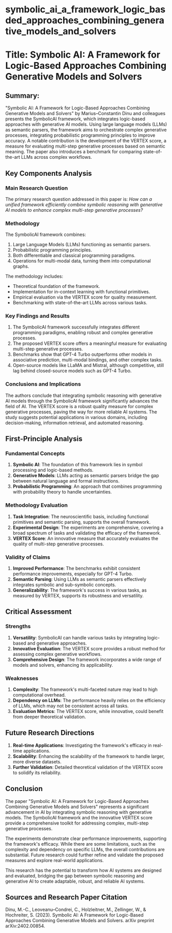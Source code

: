 # symbolic_ai_a_framework_logic_basded_approaches_combining_generative_models_and_solvers

# Title: Symbolic AI: A Framework for Logic-Based Approaches Combining Generative Models and Solvers

## Summary:
"Symbolic AI: A Framework for Logic-Based Approaches Combining Generative Models and Solvers" by Marius–Constantin Dinu and colleagues presents the SymbolicAI framework, which integrates logic-based approaches with generative AI models. Using large language models (LLMs) as semantic parsers, the framework aims to orchestrate complex generative processes, integrating probabilistic programming principles to improve accuracy. A notable contribution is the development of the VERTEX score, a measure for evaluating multi-step generative processes based on semantic meaning. The paper also introduces a benchmark for comparing state-of-the-art LLMs across complex workflows.

## Key Components Analysis

### Main Research Question
The primary research question addressed in this paper is: 
*How can a unified framework efficiently combine symbolic reasoning with generative AI models to enhance complex multi-step generative processes?*

### Methodology

The SymbolicAI framework combines:
1. Large Language Models (LLMs) functioning as semantic parsers.
2. Probabilistic programming principles.
3. Both differentiable and classical programming paradigms.
4. Operations for multi-modal data, turning them into computational graphs.

The methodology includes:
- Theoretical foundation of the framework.
- Implementation for in-context learning with functional primitives.
- Empirical evaluation via the VERTEX score for quality measurement.
- Benchmarking with state-of-the-art LLMs across various tasks.

### Key Findings and Results

1. The SymbolicAI framework successfully integrates different programming paradigms, enabling robust and complex generative processes.
2. The proposed VERTEX score offers a meaningful measure for evaluating multi-step generative processes.
3. Benchmarks show that GPT-4 Turbo outperforms other models in associative prediction, multi-modal bindings, and other complex tasks.
4. Open-source models like LLaMA and Mistral, although competitive, still lag behind closed-source models such as GPT-4 Turbo.

### Conclusions and Implications

The authors conclude that integrating symbolic reasoning with generative AI models through the SymbolicAI framework significantly advances the field of AI. The VERTEX score is a robust quality measure for complex generative processes, paving the way for more reliable AI systems. The study suggests potential applications in various domains, including decision-making, information retrieval, and automated reasoning.

## First-Principle Analysis

### Fundamental Concepts

1. **Symbolic AI**: The foundation of this framework lies in symbol processing and logic-based methods.
2. **Generative Models**: LLMs acting as semantic parsers bridge the gap between natural language and formal instructions.
3. **Probabilistic Programming**: An approach that combines programming with probability theory to handle uncertainties.

### Methodology Evaluation

1. **Task Integration**: The neuroscientific basis, including functional primitives and semantic parsing, supports the overall framework.
2. **Experimental Design**: The experiments are comprehensive, covering a broad spectrum of tasks and validating the efficacy of the framework.
3. **VERTEX Score**: An innovative measure that accurately evaluates the quality of multi-step generative processes.

### Validity of Claims

1. **Improved Performance**: The benchmarks exhibit consistent performance improvements, especially for GPT-4 Turbo.
2. **Semantic Parsing**: Using LLMs as semantic parsers effectively integrates symbolic and sub-symbolic concepts.
3. **Generalizability**: The framework's success in various tasks, as measured by VERTEX, supports its robustness and versatility.

## Critical Assessment

### Strengths

1. **Versatility**: SymbolicAI can handle various tasks by integrating logic-based and generative approaches.
2. **Innovative Evaluation**: The VERTEX score provides a robust method for assessing complex generative workflows.
3. **Comprehensive Design**: The framework incorporates a wide range of models and solvers, enhancing its applicability.

### Weaknesses

1. **Complexity**: The framework's multi-faceted nature may lead to high computational overhead.
2. **Dependency on LLMs**: The performance heavily relies on the efficiency of LLMs, which may not be consistent across all tasks.
3. **Evaluation Metrics**: The VERTEX score, while innovative, could benefit from deeper theoretical validation.

## Future Research Directions

1. **Real-time Applications**: Investigating the framework's efficacy in real-time applications.
2. **Scalability**: Enhancing the scalability of the framework to handle larger, more diverse datasets.
3. **Further Validation**: Detailed theoretical validation of the VERTEX score to solidify its reliability.

## Conclusion

The paper "Symbolic AI: A Framework for Logic-Based Approaches Combining Generative Models and Solvers" represents a significant advancement in AI by integrating symbolic reasoning with generative models. The SymbolicAI framework and the innovative VERTEX score provide a comprehensive toolkit for addressing complex, multi-step generative processes.

The experiments demonstrate clear performance improvements, supporting the framework's efficacy. While there are some limitations, such as the complexity and dependency on specific LLMs, the overall contributions are substantial. Future research could further refine and validate the proposed measures and explore real-world applications.

This research has the potential to transform how AI systems are designed and evaluated, bridging the gap between symbolic reasoning and generative AI to create adaptable, robust, and reliable AI systems.

## Sources and Research Paper Citation
Dinu, M.-C., Leoveanu–Condrei, C., Holzleitner, M., Zellinger, W., & Hochreiter, S. (2023). Symbolic AI: A Framework for Logic-Based Approaches Combining Generative Models and Solvers. arXiv preprint arXiv:2402.00854.